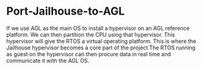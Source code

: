 # Port-Jailhouse-to-AGL
If we use AGL as the main OS to install a hypervisor on an AGL reference platform. We can then partition the CPU using that hypervisor. This hypervisor will give the RTOS a virtual operating platform. This is where the Jailhouse hypervisor becomes a core part of the project.The RTOS running as guest on the hypervisor can then procure data in real time and communicate it with the AGL OS.
